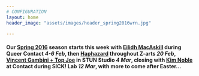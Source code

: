 ```yaml
---
# CONFIGURATION
layout: home
header_image: "assets/images/header_spring2016wrn.jpg"

---
```

#### Our [Spring 2016](/current/2016-spring) season starts this week with [Eilidh MacAskill](/current/2016-spring/macaskill) during Queer Contact *4-6 Feb*, then [Haphazard](/current/2016-haphazard) throughout Z-arts *20 Feb*, [Vincent Gambini + Top Joe](/current/2016-spring/gambini) in STUN Studio *4 Mar*, closing with [Kim Noble](/current/2016-spring/noble) at Contact during SICK! Lab *12 Mar*, with more to come after Easter…
